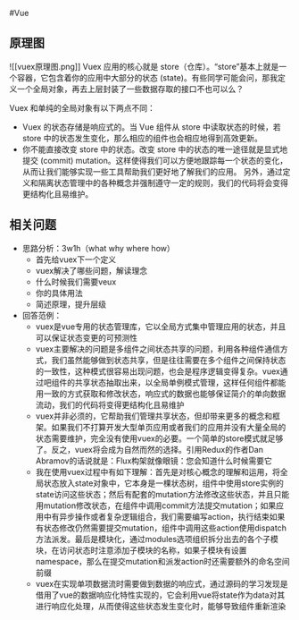 #Vue
## 原理图
![[vuex原理图.png]]
Vuex 应用的核心就是 store（仓库）。“store”基本上就是一个容器，它包含着你的应用中大部分的状态 (state)。有些同学可能会问，那我定义一个全局对象，再去上层封装了一些数据存取的接口不也可以么？

Vuex 和单纯的全局对象有以下两点不同：
-   Vuex 的状态存储是响应式的。当 Vue 组件从 store 中读取状态的时候，若 store 中的状态发生变化，那么相应的组件也会相应地得到高效更新。
-   你不能直接改变 store 中的状态。改变 store 中的状态的唯一途径就是显式地提交 (commit) mutation。这样使得我们可以方便地跟踪每一个状态的变化，从而让我们能够实现一些工具帮助我们更好地了解我们的应用。
另外，通过定义和隔离状态管理中的各种概念并强制遵守一定的规则，我们的代码将会变得更结构化且易维护。

## 相关问题
-   思路分析：3w1h（what why where how）
    -   首先给vuex下一个定义
    -   vuex解决了哪些问题，解读理念
    -   什么时候我们需要veux
    -   你的具体用法
    -   简述原理，提升层级
-   回答范例：
    -   vuex是vue专用的状态管理库，它以全局方式集中管理应用的状态，并且可以保证状态变更的可预测性
    -   vuex主要解决的问题是多组件之间状态共享的问题，利用各种组件通信方式，我们虽然能够做到状态共享，但是往往需要在多个组件之间保持状态的一致性，这种模式很容易出现问题，也会是程序逻辑变得复杂。vuex通过吧组件的共享状态抽取出来，以全局单例模式管理，这样任何组件都能用一致的方式获取和修改状态，响应式的数据也能够保证简介的单向数据流动，我们的代码将变得更结构化且易维护
    -   vuex并非必须的，它帮助我们管理共享状态，但却带来更多的概念和框架。如果我们不打算开发大型单页应用或者我们的应用并没有大量全局的状态需要维护，完全没有使用vuex的必要。一个简单的store模式就足够了。反之，vuex将会成为自然而然的选择。引用Redux的作者Dan Abramov的话说就是：Flux构架就像眼镜：您会知道什么时候需要它
    -   我在使用vuex过程中有如下理解：首先是对核心概念的理解和运用，将全局状态放入state对象中，它本身是一棵状态树，组件中使用store实例的state访问这些状态；然后有配套的mutation方法修改这些状态，并且只能用mutation修改状态，在组件中调用commit方法提交mutation；如果应用中有异步操作或者复杂逻辑组合，我们需要编写action，执行结束如果有状态修改仍然需要提交mutation，组件中调用这些action使用dispatch方法派发。最后是模块化，通过modules选项组织拆分出去的各个子模块，在访问状态时注意添加子模块的名称，如果子模块有设置namespace，那么在提交mutation和派发action时还需要额外的命名空间前缀
    -   vuex在实现单项数据流时需要做到数据的响应式，通过源码的学习发现是借用了vue的数据响应化特性实现的，它会利用vue将state作为data对其进行响应化处理，从而使得这些状态发生变化时，能够导致组件重新渲染
